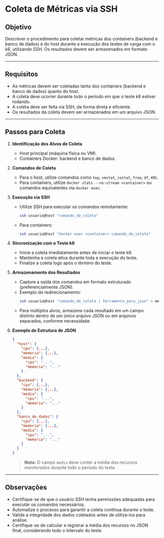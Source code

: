 # Coleta de Métricas via SSH

## Objetivo

Descrever o procedimento para coletar métricas dos containers (backend e banco de dados) e do host durante a execução dos testes de carga com o k6, utilizando SSH. Os resultados devem ser armazenados em formato JSON.

---

## Requisitos

- As métricas devem ser coletadas tanto dos containers (backend e banco de dados) quanto do host.
- A coleta deve ocorrer durante todo o período em que o teste k6 estiver rodando.
- A coleta deve ser feita via SSH, de forma direta e eficiente.
- Os resultados da coleta devem ser armazenados em um arquivo JSON.

---

## Passos para Coleta

1. **Identificação dos Alvos de Coleta**
   - Host principal (máquina física ou VM).
   - Containers Docker: backend e banco de dados.

2. **Comandos de Coleta**
   - Para o host, utilize comandos como `top`, `vmstat`, `iostat`, `free`, `df`, etc.
   - Para containers, utilize `docker stats --no-stream <container>` ou comandos equivalentes via `docker exec`.

3. **Execução via SSH**
   - Utilize SSH para executar os comandos remotamente:
     ```bash
     ssh usuario@host "comando_de_coleta"
     ```
   - Para containers:
     ```bash
     ssh usuario@host "docker exec <container> comando_de_coleta"
     ```

4. **Sincronização com o Teste k6**
   - Inicie a coleta imediatamente antes de iniciar o teste k6.
   - Mantenha a coleta ativa durante toda a execução do teste.
   - Finalize a coleta logo após o término do teste.

5. **Armazenamento dos Resultados**
   - Capture a saída dos comandos em formato estruturado (preferencialmente JSON).
   - Exemplo de redirecionamento:
     ```bash
     ssh usuario@host "comando_de_coleta | ferramenta_para_json" > metricas_host.json
     ```
   - Para múltiplos alvos, armazene cada resultado em um campo distinto dentro de um único arquivo JSON ou em arquivos separados, conforme necessidade.

6. **Exemplo de Estrutura de JSON**
   ```json
   {
     "host": {
       "cpu": {...},
       "memoria": {...},
       "media": {
         "cpu": "...",
         "memoria": "..."
       }
     },
     "backend": {
       "cpu": {...},
       "memoria": {...},
       "media": {
         "cpu": "...",
         "memoria": "..."
       }
     },
     "banco_de_dados": {
       "cpu": {...},
       "memoria": {...},
       "media": {
         "cpu": "...",
         "memoria": "..."
       }
     }
   }
   ```
   > **Nota:** O campo `media` deve conter a média dos recursos monitorados durante todo o período do teste.

---

## Observações

- Certifique-se de que o usuário SSH tenha permissões adequadas para executar os comandos necessários.
- Automatize o processo para garantir a coleta contínua durante o teste.
- Valide a integridade dos dados coletados antes de utilizá-los para análise.
- Certifique-se de calcular e registrar a média dos recursos no JSON final, considerando todo o intervalo do teste.

